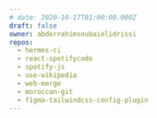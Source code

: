 ```yaml
---
# date: 2020-10-17T01:00:00.000Z
draft: false
owner: abderrahimsoubaielidrissi
repos:
  - hermes-ci
  - react-spotifycode
  - spotify-js
  - use-wikipedia
  - web-merge
  - moroccan-git
  - figma-tailwindcss-config-plugin
---
```

